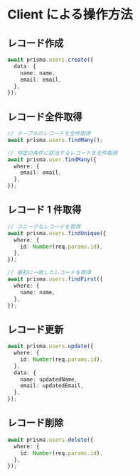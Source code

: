 # Client による操作方法

## レコード作成

```ts
await prisma.users.create({
  data: {
    name: name,
    email: email,
  },
});
```

## レコード全件取得

```ts
// テーブルのレコードを全件取得
await prisma.users.findMany();

// 特定の条件に該当するレコードを全件取得
await prisma.user.findMany({
  where: {
    email: email,
  },
});
```

## レコード 1 件取得

```ts
// ユニークなレコードを取得
await prisma.users.findUnique({
  where: {
    id: Number(req.params.id),
  },
});

// 最初に一致したレコードを取得
await prisma.users.findFirst({
  where: {
    name: name,
  },
});
```

## レコード更新

```ts
await prisma.users.update({
  where: {
    id: Number(req.params.id),
  },
  data: {
    name: updatedName,
    email: updatedEmail,
  },
});
```

## レコード削除

```ts
await prisma.users.delete({
  where: {
    id: Number(req.params.id),
  },
});
```
